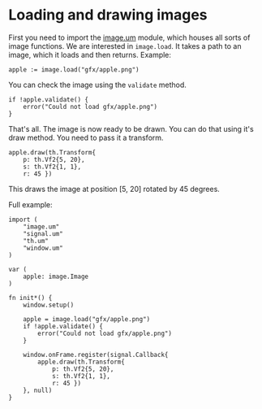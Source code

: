 # Loading and drawing images

First you need to import the [image.um](/api/image.um.md) module, which houses
all sorts of image functions. We are interested in `image.load`. It takes a
path to an image, which it loads and then returns. Example:

```
apple := image.load("gfx/apple.png")
```

You can check the image using the `validate` method.

```
if !apple.validate() {
	error("Could not load gfx/apple.png")
}
```

That's all. The image is now ready to be drawn. You can do that using it's draw
method. You need to pass it a transform.

```
apple.draw(th.Transform{
	p: th.Vf2{5, 20},
	s: th.Vf2{1, 1},
	r: 45 })
```

This draws the image at position [5, 20] rotated by 45 degrees.

Full example:

```
import (
	"image.um"
    "signal.um"
	"th.um"
	"window.um"
)

var (
    apple: image.Image
)

fn init*() {
	window.setup()

	apple = image.load("gfx/apple.png")
	if !apple.validate() {
		error("Could not load gfx/apple.png")
	}

	window.onFrame.register(signal.Callback{
		apple.draw(th.Transform{
			p: th.Vf2{5, 20},
			s: th.Vf2{1, 1},
			r: 45 })
	}, null)
}
```

